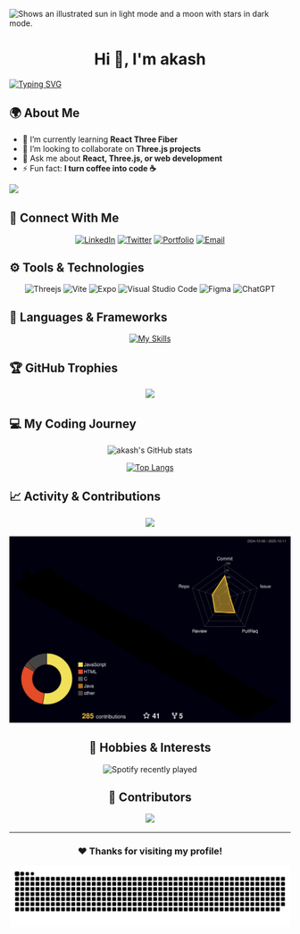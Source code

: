 

![Shows an illustrated sun in light mode and a moon with stars in dark mode.](https://user-images.githubusercontent.com/74038190/213910845-af37a709-8995-40d6-be59-724526e3c3d7.gif)



<h1 align="center">Hi 👋, I'm akash</h1>

<p align="center">

[![Typing SVG](https://readme-typing-svg.demolab.com?font=Fira+Code&pause=1000&color=F8DA59&width=435&lines=Just+a+fun%2C+but+a+passionate+one+%E2%98%95;Full+Stack+Developer+%F0%9F%92%BB)](https://git.io/typing-svg)

</p>

## 🌍 About Me
- 🌱 I’m currently learning **React Three Fiber**
- 👯 I’m looking to collaborate on **Three.js projects**
- 💬 Ask me about **React, Three.js, or web development**
- ⚡ Fun fact: **I turn coffee into code ☕**

![](https://komarev.com/ghpvc/?username=akashprakash12&color=blue)

## 📱 Connect With Me
<div align="center">

[![LinkedIn](https://img.shields.io/badge/LinkedIn-%230077B5.svg?style=for-the-badge&logo=linkedin&logoColor=white)](https://linkedin.com/in/your-actual-profile)
[![Twitter](https://img.shields.io/badge/Twitter-%231DA1F2.svg?style=for-the-badge&logo=Twitter&logoColor=white)](https://twitter.com/your-actual-handle)
[![Portfolio](https://img.shields.io/badge/Portfolio-%23000000.svg?style=for-the-badge&logo=firefox&logoColor=#FF7139)](https://your-actual-portfolio.com)
[![Email](https://img.shields.io/badge/Email-D14836?style=for-the-badge&logo=gmail&logoColor=white)](mailto:akashprakash7032@gmail.com)

</div>



## ⚙️ Tools & Technologies
<div align="center">

![Threejs](https://img.shields.io/badge/threejs-black?style=for-the-badge&logo=three.js&logoColor=white)
![Vite](https://img.shields.io/badge/vite-%23646CFF.svg?style=for-the-badge&logo=vite&logoColor=white)
![Expo](https://img.shields.io/badge/expo-1C1E24?style=for-the-badge&logo=expo&logoColor=#D04A37)
![Visual Studio Code](https://img.shields.io/badge/Visual%20Studio%20Code-0078d7.svg?style=for-the-badge&logo=visual-studio-code&logoColor=white)
![Figma](https://img.shields.io/badge/figma-%23F24E1E.svg?style=for-the-badge&logo=figma&logoColor=white)
![ChatGPT](https://img.shields.io/badge/chatGPT-74aa9c?style=for-the-badge&logo=openai&logoColor=white)

</div>

## 📖 Languages & Frameworks
<div align="center">

[![My Skills](https://skillicons.dev/icons?i=js,html,css,react,figma,java,nodejs,blender,c,cpp,express,github,mongodb,mysql,postman,tailwind,threejs,vite,vscode)](https://skillicons.dev)

</div>


## 🏆 GitHub Trophies
<div align="center">

![](https://github-profile-trophy.vercel.app/?username=akashprakash12&theme=radical&no-frame=false&no-bg=false&margin-w=4)

</div>

## 💻 My Coding Journey

<div align="center">
 
![akash's GitHub stats](https://github-readme-stats.vercel.app/api?username=akashprakash12&show_icons=true&theme=tokyonight)

[![Top Langs](https://github-readme-stats.vercel.app/api/top-langs/?username=akashprakash12&layout=donut&theme=tokyonight)](https://github.com/akashprakash12/github-readme-stats)

</div>

## 📈 Activity & Contributions

<div align="center">

![](https://github-readme-activity-graph.vercel.app/graph?username=akashprakash12&theme=tokyo-night)

![3D Contribution Graph](./profile-3d-contrib/profile-night-rainbow.svg)

<div>

## 🎾 Hobbies & Interests
<div align="center">

![Spotify recently played](https://spotify-recently-played-readme.vercel.app/api?user=31uveaid35xeihv6hw6zxw5cnnky&count=5&width=800)

</div>

## 👤 Contributors

<p align="center">
  <a href="https://github.com/akashprakash12/Grivevance_MA/graphs/contributors">
    <img src="https://contrib.rocks/image?repo=akashprakash12/Grivevance_MA" />
  </a>
</p>

---

<div align="center">

### ❤️ Thanks for visiting my profile!

![Snake animation](https://raw.githubusercontent.com/platane/snk/output/github-contribution-grid-snake.svg)

</div>



